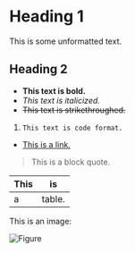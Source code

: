 # Heading 1

This is some unformatted text.

## Heading 2

* **This text is bold.**
* *This text is italicized.*
* ~~This text is strikethroughed.~~

1. `This text is code format.`
* [This is a link.](https://www.google.com/)

> This is a block quote.

| This |   is   |
| ---- | ------ |
|  a   | table. |

This is an image:

![Figure](icon.ico)

